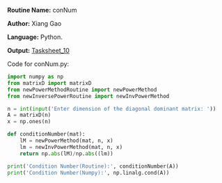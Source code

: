 **Routine Name:** conNum

**Author:** Xiang Gao 

**Language:** Python.

**Output:** [Tasksheet_10](https://github.com/GoByMark/math4610/blob/main/Homework_Tasks/Tasksheet_10/Tasksheet%2010.pdf)

Code for conNum.py:  
```Python
import numpy as np
from matrixD import matrixD
from newPowerMethodRoutine import newPowerMethod
from newInversePowerRoutine import newInvPowerMethod

n = int(input('Enter dimension of the diagonal dominant matrix: '))
A = matrixD(n)
x = np.ones(n)

def conditionNumber(mat):
    lM = newPowerMethod(mat, n, x)
    lm = newInvPowerMethod(mat, n, x)
    return np.abs(lM)/np.abs((lm))

print('Condition Number(Routine):', conditionNumber(A))
print('Condition Number(Numpy):', np.linalg.cond(A))

```
